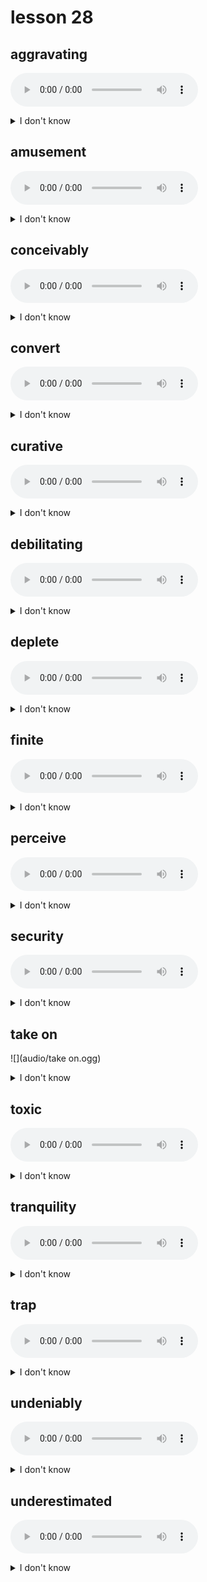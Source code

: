 # lesson 28

## aggravating
![](audio/aggravating.ogg)
<details>
<summary>I don't know</summary>

+ n. &nbsp; &nbsp; aggravation

+ v. &nbsp; &nbsp; aggravate

+ adj. &nbsp; &nbsp; making worse; annoying

+ syn. &nbsp; &nbsp; irritating

</details>

## amusement
![](audio/amusement.ogg)
<details>
<summary>I don't know</summary>

+ adv. &nbsp; &nbsp; amusingly

+ adj. &nbsp; &nbsp; amusing

+ v. &nbsp; &nbsp; amuse

+ n. &nbsp; &nbsp; something that holds interest and is enjoyable

+ syn. &nbsp; &nbsp; diversion

</details>

## conceivably
![](audio/conceivably.ogg)
<details>
<summary>I don't know</summary>

+ adj. &nbsp; &nbsp; conceivable

+ v. &nbsp; &nbsp; conceive

+ adv. &nbsp; &nbsp; feasibly; believably

+ syn. &nbsp; &nbsp; possibly

</details>

## convert
![](audio/convert.ogg)
<details>
<summary>I don't know</summary>

+ adj. &nbsp; &nbsp; convertible

+ n. &nbsp; &nbsp; conversion

+ v. &nbsp; &nbsp; to change from one form or state to another

+ syn. &nbsp; &nbsp; alter

</details>

## curative
![](audio/curative.ogg)
<details>
<summary>I don't know</summary>

+ n. &nbsp; &nbsp; cure

+ adj. &nbsp; &nbsp; being able to restore to good condition

+ syn. &nbsp; &nbsp; healing

</details>

## debilitating
![](audio/debilitating.ogg)
<details>
<summary>I don't know</summary>

+ n. &nbsp; &nbsp; debility

+ v. &nbsp; &nbsp; debilitate

+ adj. &nbsp; &nbsp; weakening

+ syn. &nbsp; &nbsp; weakening

</details>

## deplete
![](audio/deplete.ogg)
<details>
<summary>I don't know</summary>

+ adj. &nbsp; &nbsp; depleted

+ n. &nbsp; &nbsp; depletion

+ v. &nbsp; &nbsp; to use up; reduce greatly

+ syn. &nbsp; &nbsp; consume

</details>

## finite
![](audio/finite.ogg)
<details>
<summary>I don't know</summary>

+ adj. &nbsp; &nbsp; of a certain amount; having an end; not infinite

+ syn. &nbsp; &nbsp; limited

</details>

## perceive
![](audio/perceive.ogg)
<details>
<summary>I don't know</summary>

+ adv. &nbsp; &nbsp; perceptively

+ adj. &nbsp; &nbsp; perceptive

+ n. &nbsp; &nbsp; perception

+ v. &nbsp; &nbsp; to sense; become aware of

+ syn. &nbsp; &nbsp; observe

</details>

## security
![](audio/security.ogg)
<details>
<summary>I don't know</summary>

+ adv. &nbsp; &nbsp; securely

+ adj. &nbsp; &nbsp; secure

+ v. &nbsp; &nbsp; secure

+ n. &nbsp; &nbsp; the feeling of freedom from danger, doubt, or worry

+ syn. &nbsp; &nbsp; safety

</details>

## take on
![](audio/take on.ogg)
<details>
<summary>I don't know</summary>

+ ph. v. &nbsp; &nbsp; to accept a task; to deal with something

+ syn. &nbsp; &nbsp; undertake

</details>

## toxic
![](audio/toxic.ogg)
<details>
<summary>I don't know</summary>

+ n. &nbsp; &nbsp; toxicity

+ adj. &nbsp; &nbsp; harmful; capable of being fatal

+ syn. &nbsp; &nbsp; poisonous

</details>

## tranquility
![](audio/tranquility.ogg)
<details>
<summary>I don't know</summary>

+ adv. &nbsp; &nbsp; tranquilly

+ adj. &nbsp; &nbsp; tranquil

+ v. &nbsp; &nbsp; tranquilize

+ n. &nbsp; &nbsp; calm; quietness

+ syn. &nbsp; &nbsp; peacefulness

</details>

## trap
![](audio/trap.ogg)
<details>
<summary>I don't know</summary>

+ adj. &nbsp; &nbsp; trapped

+ n. &nbsp; &nbsp; trap

+ v. &nbsp; &nbsp; to catch and hold onto, usually by trickery; deceived

+ syn. &nbsp; &nbsp; retain

</details>

## undeniably
![](audio/undeniably.ogg)
<details>
<summary>I don't know</summary>

+ adj. &nbsp; &nbsp; undeniable

+ adv. &nbsp; &nbsp; clearly true

+ syn. &nbsp; &nbsp; absolutely

</details>

## underestimated
![](audio/underestimated.ogg)
<details>
<summary>I don't know</summary>

+ v. &nbsp; &nbsp; underestimate

+ adj. &nbsp; &nbsp; guessed lower than the actual quantity

+ syn. &nbsp; &nbsp; miscalculated

</details>
